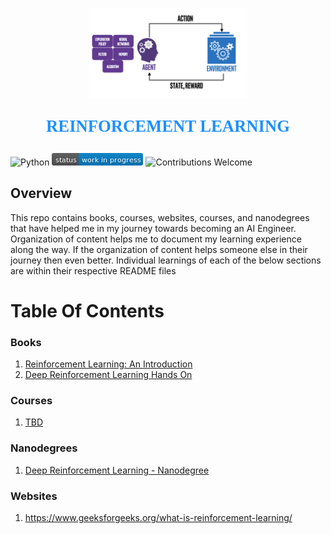 <p align="center"><img width=50% src="images/reinforcement-learning.png"></p>

<p align="center" style="color:DodgerBlue; font-family:cambria; font-variant: normal; font-size:20pt; font-weight:bold; font-weight: 900">REINFORCEMENT LEARNING
</p>

![Python](https://camo.githubusercontent.com/de59e8e9b410aa0b9479b114040c06468ef33cfc/68747470733a2f2f696d672e736869656c64732e696f2f62616467652f707974686f6e2d76332e362b2d626c75652e737667) ![Status](images/status-work-in-progress.png) ![Contributions Welcome](https://camo.githubusercontent.com/72f84692f9f89555c176bb9e0eca9cf08d97fec9/68747470733a2f2f696d672e736869656c64732e696f2f62616467652f636f6e747269627574696f6e732d77656c636f6d652d6f72616e67652e737667)

## **Overview**
This repo contains books, courses, websites, courses, and nanodegrees that have helped me in my journey towards becoming an AI Engineer. Organization of content helps me to document my learning experience along the way. If the organization of content helps someone else in their journey then even better. Individual learnings of each of the below sections are within their respective README files 

# **Table Of Contents**

### **Books**
1. [Reinforcement Learning: An Introduction](https://www.amazon.com/Reinforcement-Learning-Introduction-Adaptive-Computation/dp/0262039249/ref=sr_1_2?dchild=1&keywords=reinforcement+learning&qid=1590717988&sr=8-2)
2. [Deep Reinforcement Learning Hands On](https://www.amazon.com/Deep-Reinforcement-Learning-Hands-Q-networks-ebook/dp/B076H9VQH6/ref=sr_1_6?dchild=1&keywords=reinforcement+learning&qid=1590744665&sr=8-6)

### **Courses**
1. [TBD]()

### **Nanodegrees**
1. [Deep Reinforcement Learning - Nanodegree](https://www.udacity.com/course/deep-reinforcement-learning-nanodegree--nd893)

### **Websites**
1. https://www.geeksforgeeks.org/what-is-reinforcement-learning/